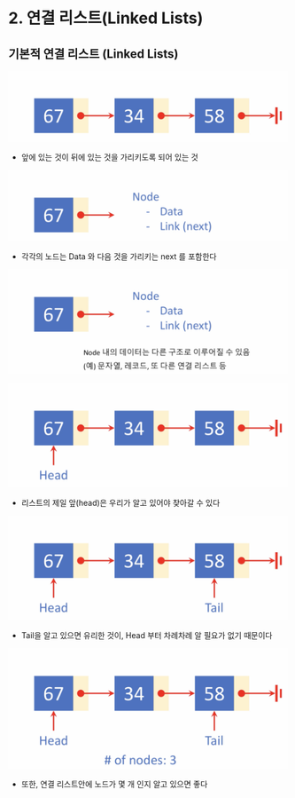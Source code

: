 # 2. 연결 리스트\(Linked Lists\)

## 기본적 연결 리스트 \(Linked Lists\)

![](.gitbook/assets/2019-12-30-9.54.50.png)

* 앞에 있는 것이 뒤에 있는 것을 가리키도록 되어 있는 것

![](.gitbook/assets/2019-12-30-9.55.16.png)

* 각각의 노드는 Data 와 다음 것을 가리키는 next 를 포함한다

![](.gitbook/assets/2019-12-30-9.55.51.png)

![](.gitbook/assets/2019-12-30-9.56.26.png)

* 리스트의 제일 앞\(head\)은 우리가 알고 있어야 찾아갈 수 있다

![](.gitbook/assets/2019-12-30-9.56.47.png)

* Tail을 알고 있으면 유리한 것이, Head 부터 차례차례 알 필요가 없기 때문이다

![](.gitbook/assets/2019-12-30-9.57.37.png)

* 또한, 연결 리스트안에 노드가 몇 개 인지 알고 있으면 좋다





